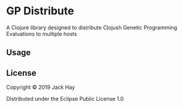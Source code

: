 # GP Distribute

A Clojure library designed to distribute Clojush Genetic Programming Evaluations to multiple hosts

## Usage


## License

Copyright © 2019 Jack Hay

Distributed under the Eclipse Public License 1.0
